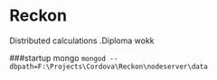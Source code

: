 # Reckon
Distributed calculations .Diploma wokk

###startup mongo `mongod --dbpath=F:\Projects\Cordova\Reckon\nodeserver\data`
